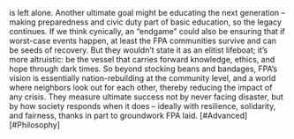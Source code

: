 is left alone. Another ultimate goal might be educating the next generation – making preparedness and civic duty part of basic education, so the legacy continues. If we think cynically, an “endgame” could also be ensuring that if worst-case events happen, at least the FPA communities survive and can be seeds of recovery. But they wouldn’t state it as an elitist lifeboat; it’s more altruistic: be the vessel that carries forward knowledge, ethics, and hope through dark times. So beyond stocking beans and bandages, FPA’s vision is essentially nation-rebuilding at the community level, and a world where neighbors look out for each other, thereby reducing the impact of any crisis. They measure ultimate success not by never facing disaster, but by how society responds when it does – ideally with resilience, solidarity, and fairness, thanks in part to groundwork FPA laid. [#Advanced] [#Philosophy]